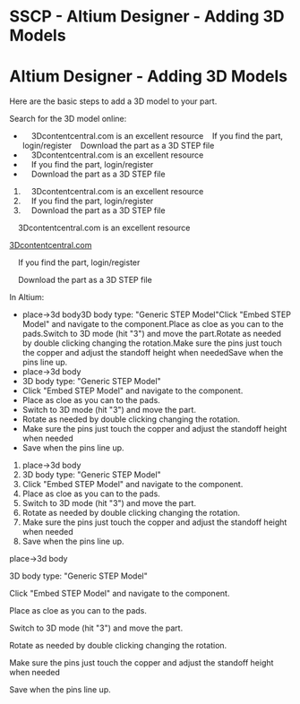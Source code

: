 # SSCP - Altium Designer - Adding 3D Models

# Altium Designer - Adding 3D Models

Here are the basic steps to add a 3D model to your part.

Search for the 3D model online:

*     3Dcontentcentral.com is an excellent resource    If you find the part, login/register    Download the part as a 3D STEP file
*     3Dcontentcentral.com is an excellent resource
*     If you find the part, login/register
*     Download the part as a 3D STEP file

1.     3Dcontentcentral.com is an excellent resource
2.     If you find the part, login/register
3.     Download the part as a 3D STEP file

    3Dcontentcentral.com is an excellent resource

[3Dcontentcentral.com](http://3dcontentcentral.com/)

    If you find the part, login/register

    Download the part as a 3D STEP file

In Altium:

* place->3d body3D body type: "Generic STEP Model"Click "Embed STEP Model" and navigate to the component.Place as cloe as you can to the pads.Switch to 3D mode (hit "3") and move the part.Rotate as needed by double clicking changing the rotation.Make sure the pins just touch the copper and adjust the standoff height when neededSave when the pins line up.
* place->3d body
* 3D body type: "Generic STEP Model"
* Click "Embed STEP Model" and navigate to the component.
* Place as cloe as you can to the pads.
* Switch to 3D mode (hit "3") and move the part.
* Rotate as needed by double clicking changing the rotation.
* Make sure the pins just touch the copper and adjust the standoff height when needed
* Save when the pins line up.

1. place->3d body
2. 3D body type: "Generic STEP Model"
3. Click "Embed STEP Model" and navigate to the component.
4. Place as cloe as you can to the pads.
5. Switch to 3D mode (hit "3") and move the part.
6. Rotate as needed by double clicking changing the rotation.
7. Make sure the pins just touch the copper and adjust the standoff height when needed
8. Save when the pins line up.

place->3d body

3D body type: "Generic STEP Model"

Click "Embed STEP Model" and navigate to the component.

Place as cloe as you can to the pads.

Switch to 3D mode (hit "3") and move the part.

Rotate as needed by double clicking changing the rotation.

Make sure the pins just touch the copper and adjust the standoff height when needed

Save when the pins line up.

